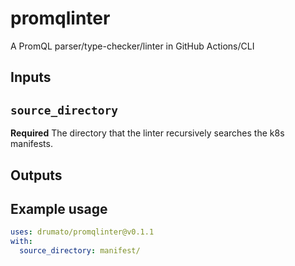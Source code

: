 # promqlinter

A PromQL parser/type-checker/linter in GitHub Actions/CLI

## Inputs

## `source_directory`

**Required** The directory that the linter recursively searches the k8s manifests.

## Outputs

## Example usage

```yaml
uses: drumato/promqlinter@v0.1.1
with:
  source_directory: manifest/
```
